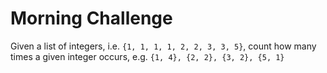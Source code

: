 # Morning Challenge

Given a list of integers, i.e. `{1, 1, 1, 1, 2, 2, 3, 3, 5}`, count how many times a given integer occurs, e.g. `{1, 4}, {2, 2}, {3, 2}, {5, 1}`
